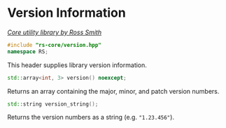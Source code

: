 # Version Information

_[Core utility library by Ross Smith](index.html)_

```c++
#include "rs-core/version.hpp"
namespace RS;
```

This header supplies library version information.

```c++
std::array<int, 3> version() noexcept;
```

Returns an array containing the major, minor, and patch version numbers.

```c++
std::string version_string();
```

Returns the version numbers as a string (e.g. `"1.23.456"`).

